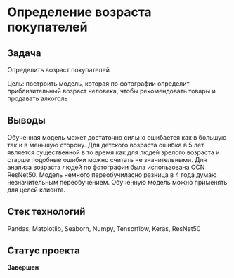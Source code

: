 # Определение возраста покупателей

## Задача

Определить возраст покупателей

Цель: построить модель, которая по фотографии определит приблизительный возраст человека, чтобы рекомендовать товары и продавать алкоголь

## Выводы


Обученная модель может достаточно сильно ошибается как в большую так и в меньшую сторону. Для детского возраста ошибка в 5 лет является существенной в то время как для людей зрелого возраста и старше подобные ошибки можно считать не значительными.
Для анализа возраста людей по фотографии была использована CCN ResNet50.  Модель немного переобучиласно разница в 4 года думаю незначительным переобучением. Обученную модель можно применять для целей клиента.

## Стек технологий

Pandas, Matplotlib, Seaborn, Numpy, Tensorflow, Keras, ResNet50

## Статус проекта

**Завершен**
